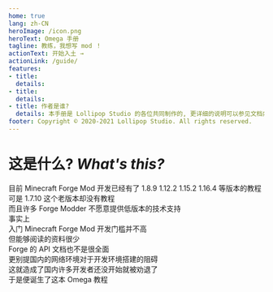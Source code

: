 ```yaml
--- 
home: true
lang: zh-CN
heroImage: /icon.png
heroText: Omega 手册
tagline: 教练，我想写 mod ！
actionText: 开始入土 →
actionLink: /guide/
features:
- title: 
  details: 
- title: 
  details: 
- title: 作者是谁?
  details: 本手册是 Lollipop Studio 的各位共同制作的, 更详细的说明可以参见文档内的 [鸣谢名单]
footer: Copyright © 2020-2021 Lollipop Studio. All rights reserved.
---
```


# 这是什么? *What's this?*
目前 Minecraft Forge Mod 开发已经有了 1.8.9 1.12.2 1.15.2 1.16.4 等版本的教程   
可是 1.7.10 这个老版本却没有教程   
而且许多 Forge Modder 不愿意提供低版本的技术支持   
事实上   
入门 Minecraft Forge Mod 开发门槛并不高   
但能够阅读的资料很少   
Forge 的 API 文档也不是很全面   
更别提国内的网络环境对于开发环境搭建的阻碍   
这就造成了国内许多开发者还没开始就被劝退了   
于是便诞生了这本 Omega 教程